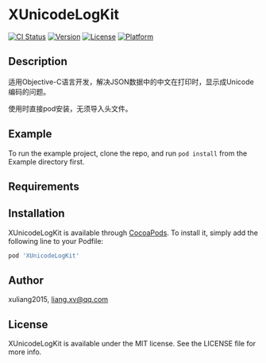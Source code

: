 # XUnicodeLogKit

[![CI Status](https://img.shields.io/travis/xuliang2015/XUnicodeLogKit.svg?style=flat)](https://travis-ci.org/xuliang2015/XUnicodeLogKit)
[![Version](https://img.shields.io/cocoapods/v/XUnicodeLogKit.svg?style=flat)](https://cocoapods.org/pods/XUnicodeLogKit)
[![License](https://img.shields.io/cocoapods/l/XUnicodeLogKit.svg?style=flat)](https://cocoapods.org/pods/XUnicodeLogKit)
[![Platform](https://img.shields.io/cocoapods/p/XUnicodeLogKit.svg?style=flat)](https://cocoapods.org/pods/XUnicodeLogKit)

## Description

适用Objective-C语言开发，解决JSON数据中的中文在打印时，显示成Unicode编码的问题。

使用时直接pod安装，无须导入头文件。

## Example

To run the example project, clone the repo, and run `pod install` from the Example directory first.

## Requirements

## Installation

XUnicodeLogKit is available through [CocoaPods](https://cocoapods.org). To install
it, simply add the following line to your Podfile:

```ruby
pod 'XUnicodeLogKit'
```

## Author

xuliang2015, liang.xv@qq.com

## License

XUnicodeLogKit is available under the MIT license. See the LICENSE file for more info.
